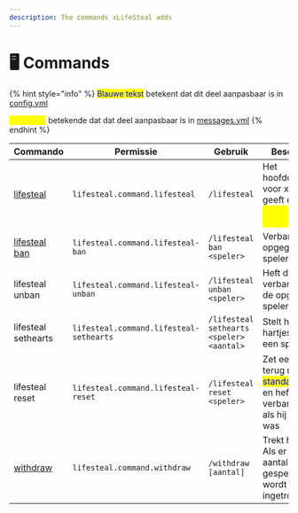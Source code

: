 ```yaml
---
description: The commands xLifeSteal adds
---
```


# 🖥️ Commands

{% hint style="info" %}
<mark style="color:blue;">Blauwe tekst</mark> betekent dat dit deel aanpasbaar is in [config.yml](../../configuration/config.yml.md)

<mark style="color:yellow;">Gele tekst</mark> betekende dat dat deel aanpasbaar is in [messages.yml](../../configuration/messages.yml.md)
{% endhint %}

| Commando                                    | Permissie                               | Gebruik                                  | Beschrijving                                                                                                                  |
| ------------------------------------------- | --------------------------------------- | ---------------------------------------- | ----------------------------------------------------------------------------------------------------------------------------- |
| [lifesteal](lifesteal.md)                   | `lifesteal.command.lifesteal`           | `/lifesteal`                             | Het hoofdcommando voor xLifeSteal geeft een <mark style="color:yellow;">help/info-bericht</mark> weer                         |
| [lifesteal ban](lifesteal.md#lifesteal-ban) | `lifesteal.command.lifesteal-ban`       | `/lifesteal ban <speler>`                | Verbant de opgegeven speler                                                                                                   |
| lifesteal unban                             | `lifesteal.command.lifesteal-unban`     | `/lifesteal unban <speler>`              | Heft de verbanning van de opgegeven speler op                                                                                 |
| lifesteal sethearts                         | `lifesteal.command.lifesteal-sethearts` | `/lifesteal sethearts <speler> <aantal>` | Stelt het aantal hartjes in dat een speler heeft.                                                                             |
| lifesteal reset                             | `lifesteal.command.lifesteal-reset`     | `/lifesteal reset <speler>`              | Zet een speler terug naar de <mark style="color:blue;">standaardhartjes</mark> en heft de verbanning op als hij verbannen was |
| [withdraw](withdraw.md)                     | `lifesteal.command.withdraw`            | `/withdraw [aantal]`                     | Trekt hartjes in. Als er geen aantal is gespecificeerd, wordt er 1 hartje ingetrokken                                         |

